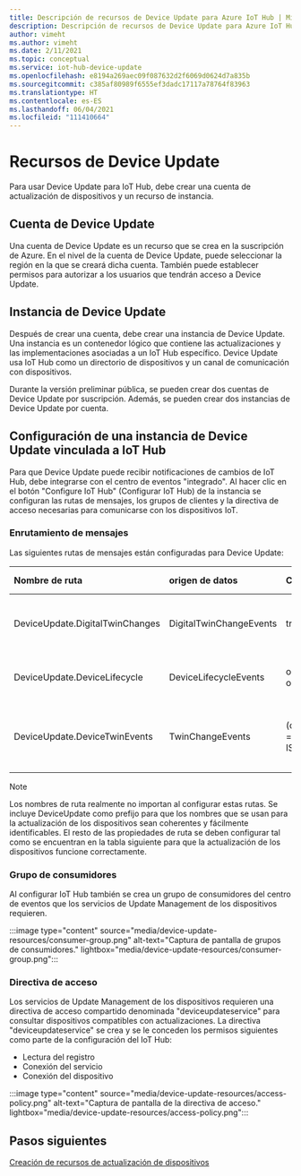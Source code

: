 ```yaml
---
title: Descripción de recursos de Device Update para Azure IoT Hub | Microsoft Docs
description: Descripción de recursos de Device Update para Azure IoT Hub
author: vimeht
ms.author: vimeht
ms.date: 2/11/2021
ms.topic: conceptual
ms.service: iot-hub-device-update
ms.openlocfilehash: e8194a269aec09f087632d2f6069d0624d7a835b
ms.sourcegitcommit: c385af80989f6555ef3dadc17117a78764f83963
ms.translationtype: HT
ms.contentlocale: es-ES
ms.lasthandoff: 06/04/2021
ms.locfileid: "111410664"
---
```

# <a name="device-update-resources"></a>Recursos de Device Update

Para usar Device Update para IoT Hub, debe crear una cuenta de actualización de dispositivos y un recurso de instancia. 

## <a name="device-update-account"></a>Cuenta de Device Update

Una cuenta de Device Update es un recurso que se crea en la suscripción de Azure. En el nivel de la cuenta de Device Update, puede seleccionar la región en la que se creará dicha cuenta. También puede establecer permisos para autorizar a los usuarios que tendrán acceso a Device Update.


## <a name="device-update-instance"></a>Instancia de Device Update
Después de crear una cuenta, debe crear una instancia de Device Update. Una instancia es un contenedor lógico que contiene las actualizaciones y las implementaciones asociadas a un IoT Hub específico. Device Update usa IoT Hub como un directorio de dispositivos y un canal de comunicación con dispositivos. 

Durante la versión preliminar pública, se pueden crear dos cuentas de Device Update por suscripción. Además, se pueden crear dos instancias de Device Update por cuenta.

## <a name="configuring-device-update-linked-iot-hub"></a>Configuración de una instancia de Device Update vinculada a IoT Hub 

Para que Device Update puede recibir notificaciones de cambios de IoT Hub, debe integrarse con el centro de eventos "integrado". Al hacer clic en el botón "Configure IoT Hub" (Configurar IoT Hub) de la instancia se configuran las rutas de mensajes, los grupos de clientes y la directiva de acceso necesarias para comunicarse con los dispositivos IoT. 

### <a name="message-routing"></a>Enrutamiento de mensajes

Las siguientes rutas de mensajes están configuradas para Device Update:

|   Nombre de ruta    | origen de datos | Consulta de enrutamiento  | Punto de conexión | Descripción  |
| :--------- | :---- |:---- |:---- |:---- |
|  DeviceUpdate.DigitalTwinChanges | DigitalTwinChangeEvents | true | events | Escucha los eventos de cambios del gemelo digital  |
|  DeviceUpdate.DeviceLifecycle | DeviceLifecycleEvents | opType = 'deleteDeviceIdentity' OR opType = 'deleteModuleIdentity'  | events | Escucha los dispositivos que se han eliminado |
|  DeviceUpdate.DeviceTwinEvents| TwinChangeEvents | (opType = 'updateTwin' OR opType = 'replaceTwin') AND IS_DEFINED($body.tags.ADUGroup) | events | Escucha los nuevos grupos de actualización de dispositivos |

> [!NOTE]
> Los nombres de ruta realmente no importan al configurar estas rutas. Se incluye DeviceUpdate como prefijo para que los nombres que se usan para la actualización de los dispositivos sean coherentes y fácilmente identificables. El resto de las propiedades de ruta se deben configurar tal como se encuentran en la tabla siguiente para que la actualización de los dispositivos funcione correctamente. 

### <a name="consumer-group"></a>Grupo de consumidores

Al configurar IoT Hub también se crea un grupo de consumidores del centro de eventos que los servicios de Update Management de los dispositivos requieren. 

:::image type="content" source="media/device-update-resources/consumer-group.png" alt-text="Captura de pantalla de grupos de consumidores." lightbox="media/device-update-resources/consumer-group.png":::

### <a name="access-policy"></a>Directiva de acceso

Los servicios de Update Management de los dispositivos requieren una directiva de acceso compartido denominada "deviceupdateservice" para consultar dispositivos compatibles con actualizaciones. La directiva "deviceupdateservice" se crea y se le conceden los permisos siguientes como parte de la configuración del IoT Hub:
- Lectura del registro
- Conexión del servicio
- Conexión del dispositivo

:::image type="content" source="media/device-update-resources/access-policy.png" alt-text="Captura de pantalla de la directiva de acceso." lightbox="media/device-update-resources/access-policy.png":::

## <a name="next-steps"></a>Pasos siguientes

[Creación de recursos de actualización de dispositivos](./create-device-update-account.md)
